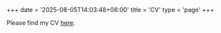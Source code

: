 +++
date = '2025-08-05T14:03:48+08:00'
title = 'CV'
type = 'page'
+++

Please find my CV [here](/pdf/CV.pdf).